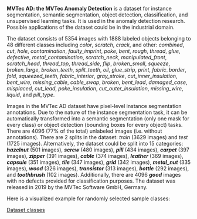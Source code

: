 **MVTec AD: the MVTec Anomaly Detection** is a dataset for instance segmentation, semantic segmentation, object detection, classification, and unsupervised learning tasks. It is used in the anomaly detection research. Possible applications of the dataset could be in the industrial domain. 

The dataset consists of 5354 images with 1888 labeled objects belonging to 48 different classes including *color*, *scratch*, *crack*, and other: *combined*, *cut*, *hole*, *contamination*, *faulty_imprint*, *poke*, *bent*, *rough*, *thread*, *glue*, *defective*, *metal_contamination*, *scratch_neck*, *manipulated_front*, *scratch_head*, *thread_top*, *thread_side*, *flip*, *broken_small*, *squeeze*, *broken_large*, *broken_teeth*, *split_teeth*, *oil*, *glue_strip*, *print*, *fabric_border*, *fold*, *squeezed_teeth*, *fabric_interior*, *gray_stroke*, *cut_inner_insulation*, *bent_wire*, *missing_cable*, *cable_swap*, *broken*, *bent_lead*, *damaged_case*, *misplaced*, *cut_lead*, *poke_insulation*, *cut_outer_insulation*, *missing_wire*, *liquid*, and *pill_type*.

Images in the MVTec AD dataset have pixel-level instance segmentation annotations. Due to the nature of the instance segmentation task, it can be automatically transformed into a semantic segmentation (only one mask for every class) or object detection (bounding boxes for every object) tasks. There are 4096 (77% of the total) unlabeled images (i.e. without annotations). There are 2 splits in the dataset: *train* (3629 images) and *test* (1725 images). Alternatively, the dataset could be split into 15 categories: ***hazelnut*** (501 images), ***screw*** (480 images), ***pill*** (434 images), ***carpet*** (397 images), ***zipper*** (391 images), ***cable*** (374 images), ***leather*** (369 images), ***capsule*** (351 images), ***tile*** (347 images), ***grid*** (342 images), ***metal_nut*** (335 images), ***wood*** (326 images), ***transistor*** (313 images), ***bottle*** (292 images), and ***toothbrush*** (102 images). Additionally, there are 4096 ***good*** images with no defects provided for classification purposes. The dataset was released in 2019 by the MVTec Software GmbH, Germany.

Here is a visualized example for randomly selected sample classes:

[Dataset classes](https://github.com/dataset-ninja/mvtec-AD/raw/main/visualizations/classes_preview.webm)
